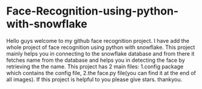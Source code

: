 # Face-Recognition-using-python-with-snowflake
Hello guys welcome to my github face recognition project. I have add the whole project of face recognition using python with snowflake.
This project mainly helps you in connecting to the snowflake database and from there it fetches name from the database and helps you in detecting the face by retrieving the the name.
This project has 2 main files:    1.config package which contains the config file, 2.the face.py file(you can find it at the end of all images).
If this project is helpful to you please give stars.
thankyou.
